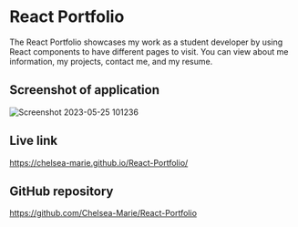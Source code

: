 # React Portfolio

The React Portfolio showcases my work as a student developer by using React components to have different pages to visit. You can view about me information, my projects, contact me, and my resume.

## Screenshot of application

![Screenshot 2023-05-25 101236](https://github.com/Chelsea-Marie/React-Portfolio/assets/116038369/3934e660-5056-482a-ab0f-4522087cf860)

## Live link

https://chelsea-marie.github.io/React-Portfolio/

## GitHub repository 

https://github.com/Chelsea-Marie/React-Portfolio




